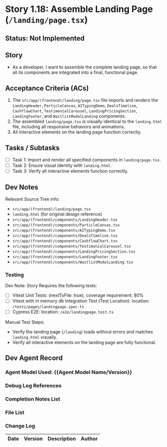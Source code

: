 # Story 1.18: Assemble Landing Page (`/landing/page.tsx`)

## Status: Not Implemented

## Story

- As a developer, I want to assemble the complete landing page, so that all its components are integrated into a final, functional page.

## Acceptance Criteria (ACs)

1.  The `src/app/(frontend)/landing/page.tsx` file imports and renders the `LandingHeader`, `ParticleCanvas`, `AITypingDemo`, `DealsTimeline`, `CashflowChart`, `TestimonialCarousel`, `LandingPricingSection`, `LandingFooter`, and `WaitlistModalLanding` components.
2.  The assembled `landing/page.tsx` is visually identical to the `landing.html` file, including all responsive behaviors and animations.
3.  All interactive elements on the landing page function correctly.

## Tasks / Subtasks

- [ ] Task 1: Import and render all specified components in `landing/page.tsx`.
- [ ] Task 2: Ensure visual identity with `landing.html`.
- [ ] Task 3: Verify all interactive elements function correctly.

## Dev Notes

Relevant Source Tree info:
- `src/app/(frontend)/landing/page.tsx`
- `landing.html` (for original design reference)
- `src/app/(frontend)/components/LandingHeader.tsx`
- `src/app/(frontend)/components/ParticleCanvas.tsx`
- `src/app/(frontend)/components/AITypingDemo.tsx`
- `src/app/(frontend)/components/DealsTimeline.tsx`
- `src/app/(frontend)/components/CashflowChart.tsx`
- `src/app/(frontend)/components/TestimonialCarousel.tsx`
- `src/app/(frontend)/components/LandingPricingSection.tsx`
- `src/app/(frontend)/components/LandingFooter.tsx`
- `src/app/(frontend)/components/WaitlistModalLanding.tsx`

### Testing

Dev Note: Story Requires the following tests:

- [ ] Vitest Unit Tests: (nextToFile: true), coverage requirement: 80%
- [ ] Vitest with in memory db Integration Test (Test Location): location: `/tests/pages/landingpage.spec.ts`
- [ ] Cypress E2E: location: `/e2e/landingpage.test.ts`

Manual Test Steps:
- Verify the landing page (`/landing`) loads without errors and matches `landing.html` visually.
- Verify all interactive elements on the landing page are fully functional.

## Dev Agent Record

### Agent Model Used: {{Agent Model Name/Version}}

### Debug Log References

### Completion Notes List

### File List

### Change Log

| Date | Version | Description | Author |
| :--- | :------ | :---------- | :----- |
